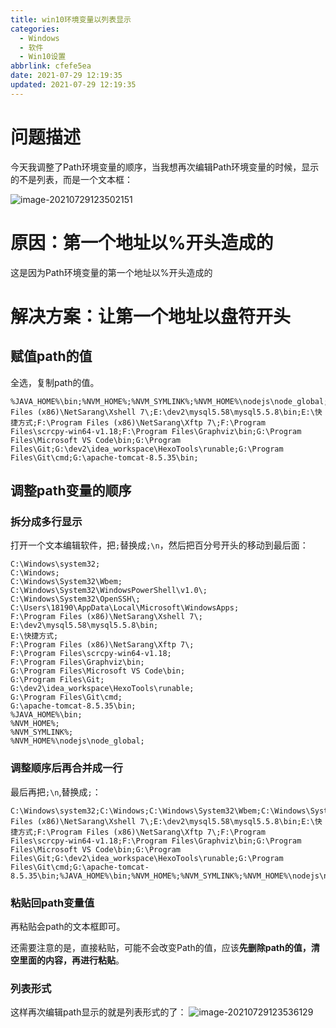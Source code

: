 ```yaml
---
title: win10环境变量以列表显示
categories:
  - Windows
  - 软件
  - Win10设置
abbrlink: cfefe5ea
date: 2021-07-29 12:19:35
updated: 2021-07-29 12:19:35
---
```

# 问题描述
今天我调整了Path环境变量的顺序，当我想再次编辑Path环境变量的时候，显示的不是列表，而是一个文本框：

![image-20210729123502151](https://gitee.com/XiaoLan223/images/raw/master/Blog/Sum/20210729123509.png)

# 原因：第一个地址以%开头造成的
这是因为Path环境变量的第一个地址以%开头造成的

# 解决方案：让第一个地址以盘符开头
## 赋值path的值
全选，复制path的值。
```
%JAVA_HOME%\bin;%NVM_HOME%;%NVM_SYMLINK%;%NVM_HOME%\nodejs\node_global;C:\Windows\system32;C:\Windows;C:\Windows\System32\Wbem;C:\Windows\System32\WindowsPowerShell\v1.0\;C:\Windows\System32\OpenSSH\;C:\Users\18190\AppData\Local\Microsoft\WindowsApps;F:\Program Files (x86)\NetSarang\Xshell 7\;E:\dev2\mysql5.58\mysql5.5.8\bin;E:\快捷方式;F:\Program Files (x86)\NetSarang\Xftp 7\;F:\Program Files\scrcpy-win64-v1.18;F:\Program Files\Graphviz\bin;G:\Program Files\Microsoft VS Code\bin;G:\Program Files\Git;G:\dev2\idea_workspace\HexoTools\runable;G:\Program Files\Git\cmd;G:\apache-tomcat-8.5.35\bin;
```
## 调整path变量的顺序
### 拆分成多行显示
打开一个文本编辑软件，把`;`替换成`;\n`，然后把百分号开头的移动到最后面：
```
C:\Windows\system32;
C:\Windows;
C:\Windows\System32\Wbem;
C:\Windows\System32\WindowsPowerShell\v1.0\;
C:\Windows\System32\OpenSSH\;
C:\Users\18190\AppData\Local\Microsoft\WindowsApps;
F:\Program Files (x86)\NetSarang\Xshell 7\;
E:\dev2\mysql5.58\mysql5.5.8\bin;
E:\快捷方式;
F:\Program Files (x86)\NetSarang\Xftp 7\;
F:\Program Files\scrcpy-win64-v1.18;
F:\Program Files\Graphviz\bin;
G:\Program Files\Microsoft VS Code\bin;
G:\Program Files\Git;
G:\dev2\idea_workspace\HexoTools\runable;
G:\Program Files\Git\cmd;
G:\apache-tomcat-8.5.35\bin;
%JAVA_HOME%\bin;
%NVM_HOME%;
%NVM_SYMLINK%;
%NVM_HOME%\nodejs\node_global;
```
### 调整顺序后再合并成一行
最后再把`;\n`,替换成`;`：
```
C:\Windows\system32;C:\Windows;C:\Windows\System32\Wbem;C:\Windows\System32\WindowsPowerShell\v1.0\;C:\Windows\System32\OpenSSH\;C:\Users\18190\AppData\Local\Microsoft\WindowsApps;F:\Program Files (x86)\NetSarang\Xshell 7\;E:\dev2\mysql5.58\mysql5.5.8\bin;E:\快捷方式;F:\Program Files (x86)\NetSarang\Xftp 7\;F:\Program Files\scrcpy-win64-v1.18;F:\Program Files\Graphviz\bin;G:\Program Files\Microsoft VS Code\bin;G:\Program Files\Git;G:\dev2\idea_workspace\HexoTools\runable;G:\Program Files\Git\cmd;G:\apache-tomcat-8.5.35\bin;%JAVA_HOME%\bin;%NVM_HOME%;%NVM_SYMLINK%;%NVM_HOME%\nodejs\node_global;
```
### 粘贴回path变量值
再粘贴会path的文本框即可。

还需要注意的是，直接粘贴，可能不会改变Path的值，应该**先删除path的值，清空里面的内容，再进行粘贴**。

### 列表形式
这样再次编辑path显示的就是列表形式的了：
![image-20210729123536129](https://gitee.com/XiaoLan223/images/raw/master/Blog/Sum/20210729123536.png)
